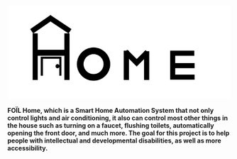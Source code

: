 <center><img src="FOIL-Home-Logo.png"></img> </center>
<ul></ul>
<b>FOÏL Home, which is a Smart Home Automation System that not only control lights and air conditioning, it also can control most other things in the house such as turning on a faucet, flushing toilets, automatically opening the front door, and much more. The goal for this project is to help people with intellectual and developmental disabilities, as well as more accessibility.</b>